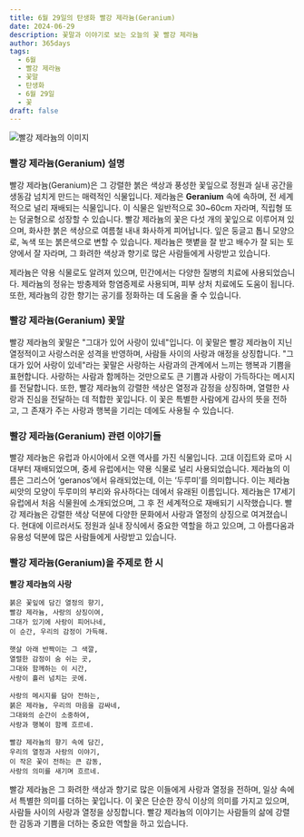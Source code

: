 ```yaml
---
title: 6월 29일의 탄생화 빨강 제라늄(Geranium)
date: 2024-06-29
description: 꽃말과 이야기로 보는 오늘의 꽃 빨강 제라늄
author: 365days
tags:
  - 6월
  - 빨강 제라늄
  - 꽃말
  - 탄생화
  - 6월 29일
  - 꽃
draft: false
---
```


![빨강 제라늄의 이미지](https://cdn.pixabay.com/photo/2019/07/12/14/52/geranium-4333041_640.jpg#center)


### 빨강 제라늄(Geranium) 설명

빨강 제라늄(Geranium)은 그 강렬한 붉은 색상과 풍성한 꽃잎으로 정원과 실내 공간을 생동감 넘치게 만드는 매력적인 식물입니다. 제라늄은 **Geranium** 속에 속하며, 전 세계적으로 널리 재배되는 식물입니다. 이 식물은 일반적으로 30~60cm 자라며, 직립형 또는 덩굴형으로 성장할 수 있습니다. 빨강 제라늄의 꽃은 다섯 개의 꽃잎으로 이루어져 있으며, 화사한 붉은 색상으로 여름철 내내 화사하게 피어납니다. 잎은 둥글고 톱니 모양으로, 녹색 또는 붉은색으로 변할 수 있습니다. 제라늄은 햇볕을 잘 받고 배수가 잘 되는 토양에서 잘 자라며, 그 화려한 색상과 향기로 많은 사람들에게 사랑받고 있습니다.

제라늄은 약용 식물로도 알려져 있으며, 민간에서는 다양한 질병의 치료에 사용되었습니다. 제라늄의 정유는 방충제와 항염증제로 사용되며, 피부 상처 치료에도 도움이 됩니다. 또한, 제라늄의 강한 향기는 공기를 정화하는 데 도움을 줄 수 있습니다.

### 빨강 제라늄(Geranium) 꽃말

빨강 제라늄의 꽃말은 "그대가 있어 사랑이 있네"입니다. 이 꽃말은 빨강 제라늄이 지닌 열정적이고 사랑스러운 성격을 반영하며, 사람들 사이의 사랑과 애정을 상징합니다. "그대가 있어 사랑이 있네"라는 꽃말은 사랑하는 사람과의 관계에서 느끼는 행복과 기쁨을 표현합니다. 사랑하는 사람과 함께하는 것만으로도 큰 기쁨과 사랑이 가득하다는 메시지를 전달합니다. 또한, 빨강 제라늄의 강렬한 색상은 열정과 감정을 상징하며, 열렬한 사랑과 진심을 전달하는 데 적합한 꽃입니다. 이 꽃은 특별한 사람에게 감사의 뜻을 전하고, 그 존재가 주는 사랑과 행복을 기리는 데에도 사용될 수 있습니다.

### 빨강 제라늄(Geranium) 관련 이야기들

빨강 제라늄은 유럽과 아시아에서 오랜 역사를 가진 식물입니다. 고대 이집트와 로마 시대부터 재배되었으며, 중세 유럽에서는 약용 식물로 널리 사용되었습니다. 제라늄의 이름은 그리스어 ‘geranos’에서 유래되었는데, 이는 ‘두루미’를 의미합니다. 이는 제라늄 씨앗의 모양이 두루미의 부리와 유사하다는 데에서 유래된 이름입니다. 제라늄은 17세기 유럽에서 처음 식물원에 소개되었으며, 그 후 전 세계적으로 재배되기 시작했습니다. 빨강 제라늄은 강렬한 색상 덕분에 다양한 문화에서 사랑과 열정의 상징으로 여겨졌습니다. 현대에 이르러서도 정원과 실내 장식에서 중요한 역할을 하고 있으며, 그 아름다움과 유용성 덕분에 많은 사람들에게 사랑받고 있습니다.

### 빨강 제라늄(Geranium)을 주제로 한 시

**빨강 제라늄의 사랑**

```
붉은 꽃잎에 담긴 열정의 향기,  
빨강 제라늄, 사랑의 상징이여,  
그대가 있기에 사랑이 피어나네,  
이 순간, 우리의 감정이 가득해.

햇살 아래 반짝이는 그 색깔,  
열렬한 감정이 숨 쉬는 곳,  
그대와 함께하는 이 시간,  
사랑이 흘러 넘치는 곳에.

사랑의 메시지를 담아 전하는,  
붉은 제라늄, 우리의 마음을 감싸네,  
그대와의 순간이 소중하여,  
사랑과 행복이 함께 흐르네.

빨강 제라늄의 향기 속에 담긴,  
우리의 열정과 사랑의 이야기,  
이 작은 꽃이 전하는 큰 감동,  
사랑의 의미를 새기며 흐르네.
```

빨강 제라늄은 그 화려한 색상과 향기로 많은 이들에게 사랑과 열정을 전하며, 일상 속에서 특별한 의미를 더하는 꽃입니다. 이 꽃은 단순한 장식 이상의 의미를 가지고 있으며, 사람들 사이의 사랑과 열정을 상징합니다. 빨강 제라늄의 이야기는 사람들의 삶에 강렬한 감동과 기쁨을 더하는 중요한 역할을 하고 있습니다.